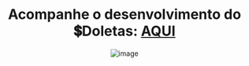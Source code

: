 <div align="center">

  # Acompanhe o desenvolvimento do 💲Doletas: [AQUI](https://samubarreto.github.io/Doletas/)
  ![image](https://github.com/samubarreto/Doletas/assets/70921394/b6426dc8-386b-4ae4-8120-01f36f45a25d)

</div>
